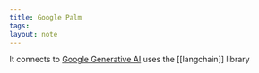 ```yaml
---
title: Google Palm
tags: 
layout: note
---
```

It connects to [Google Generative AI](https://cloud.google.com/ai/generative-ai?hl=en)
uses the [[langchain]] library